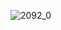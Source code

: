 
![2092_0](https://github.com/yuxuantaoisak/unit_4/assets/144768397/e2588a5b-9588-4f1c-9907-398d5ab5bfdf)
